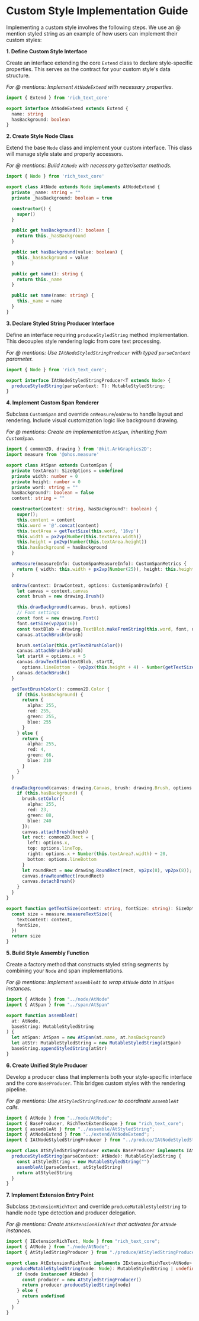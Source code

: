 Custom Style Implementation Guide
=============

Implementing a custom style involves the following steps. We use an @ mention styled string as an example of how users can implement their custom styles:

**1. Define Custom Style Interface**

Create an interface extending the core `Extend` class to declare style-specific properties. This serves as the contract for your custom style's data structure.

*For @ mentions: Implement `AtNodeExtend` with necessary properties.*

```typescript
import { Extend } from 'rich_text_core'

export interface AtNodeExtend extends Extend {
  name: string
  hasBackground: boolean
}
```

**2. Create Style Node Class**

Extend the base `Node` class and implement your custom interface. This class will manage style state and property accessors.

*For @ mentions: Build `AtNode` with necessary getter/setter methods.*

```typescript
import { Node } from 'rich_text_core'

export class AtNode extends Node implements AtNodeExtend {
  private _name: string = ""
  private _hasBackground: boolean = true

  constructor() {
    super()
  }

  public get hasBackground(): boolean {
    return this._hasBackground
  }

  public set hasBackground(value: boolean) {
    this._hasBackground = value
  }

  public get name(): string {
    return this._name
  }

  public set name(name: string) {
    this._name = name
  }
}
```

**3. Declare Styled String Producer Interface**

Define an interface requiring `produceStyledString` method implementation. This decouples style rendering logic from core text processing.

*For @ mentions: Use `IAtNodeStyledStringProducer` with typed `parseContext` parameter.*

```typescript
import { Node } from 'rich_text_core';

export interface IAtNodeStyledStringProducer<T extends Node> {
  produceStyledString(parseContext: T): MutableStyledString;
}
```

**4. Implement Custom Span Renderer**

Subclass `CustomSpan` and override `onMeasure`/`onDraw` to handle layout and rendering. Include visual customization logic like background drawing.

*For @ mentions: Create an implementation `AtSpan`, inheriting from `CustomSpan`.*

```typescript
import { common2D, drawing } from '@kit.ArkGraphics2D';
import measure from '@ohos.measure'

export class AtSpan extends CustomSpan {
  private textArea?: SizeOptions = undefined
  private width: number = 0
  private height: number = 0
  private word: string = ""
  hasBackground?: boolean = false
  content: string = ""

  constructor(content: string, hasBackground?: boolean) {
    super();
    this.content = content
    this.word = '@'.concat(content)
    this.textArea = getTextSize(this.word, '16vp')
    this.width = px2vp(Number(this.textArea.width))
    this.height = px2vp(Number(this.textArea.height))
    this.hasBackground = hasBackground
  }

  onMeasure(measureInfo: CustomSpanMeasureInfo): CustomSpanMetrics {
    return { width: this.width + px2vp(Number(25)), height: this.height + px2vp(Number(5)) }
  }

  onDraw(context: DrawContext, options: CustomSpanDrawInfo) {
    let canvas = context.canvas
    const brush = new drawing.Brush()

    this.drawBackground(canvas, brush, options)
    // Font settings
    const font = new drawing.Font()
    font.setSize(vp2px(16))
    const textBlob = drawing.TextBlob.makeFromString(this.word, font, drawing.TextEncoding.TEXT_ENCODING_UTF8)
    canvas.attachBrush(brush)

    brush.setColor(this.getTextBrushColor())
    canvas.attachBrush(brush)
    let startX = options.x + 5
    canvas.drawTextBlob(textBlob, startX,
      options.lineBottom - (vp2px(this.height + 4) - Number(getTextSize(this.word, '16vp').height)))
    canvas.detachBrush()
  }

  getTextBrushColor(): common2D.Color {
    if (this.hasBackground) {
      return {
        alpha: 255,
        red: 255,
        green: 255,
        blue: 255
      }
    } else {
      return {
        alpha: 255,
        red: 4,
        green: 66,
        blue: 210
      }
    }
  }

  drawBackground(canvas: drawing.Canvas, brush: drawing.Brush, options: CustomSpanDrawInfo) {
    if (this.hasBackground) {
      brush.setColor({
        alpha: 255,
        red: 23,
        green: 88,
        blue: 240
      });
      canvas.attachBrush(brush)
      let rect: common2D.Rect = {
        left: options.x,
        top: options.lineTop,
        right: options.x + Number(this.textArea?.width) + 20,
        bottom: options.lineBottom
      }
      let roundRect = new drawing.RoundRect(rect, vp2px(8), vp2px(8));
      canvas.drawRoundRect(roundRect)
      canvas.detachBrush()
    }
  }
}

export function getTextSize(content: string, fontSize: string): SizeOptions {
  const size = measure.measureTextSize({
    textContent: content,
    fontSize,
  })
  return size
}
```

**5. Build Style Assembly Function**

Create a factory method that constructs styled string segments by combining your `Node` and span implementations.

*For @ mentions: Implement `assembleAt` to wrap `AtNode` data in `AtSpan` instances.*

```typescript
import { AtNode } from "../node/AtNode"
import { AtSpan } from "../span/AtSpan"

export function assembleAt(
  at: AtNode,
  baseString: MutableStyledString
) {
  let atSpan: AtSpan = new AtSpan(at.name, at.hasBackground)
  let atStr: MutableStyledString = new MutableStyledString(atSpan)
  baseString.appendStyledString(atStr)
}
```

**6. Create Unified Style Producer**

Develop a producer class that implements both your style-specific interface and the core `BaseProducer`. This bridges custom styles with the rendering pipeline.

*For @ mentions: Use `AtStyledStringProducer` to coordinate `assembleAt` calls.*

```typescript
import { AtNode } from "../node/AtNode";
import { BaseProducer, RichTextExtendScope } from "rich_text_core";
import { assembleAt } from "../assemble/AtStyledString";
import { AtNodeExtend } from "../extend/AtNodeExtend";
import { IAtNodeStyledStringProducer } from "../produce/IAtNodeStyledStringProducer";

export class AtStyledStringProducer extends BaseProducer implements IAtNodeStyledStringProducer<AtNode>, RichTextExtendScope<AtNodeExtend> {
  produceStyledString(parseContext: AtNode): MutableStyledString {
    const atStyledString = new MutableStyledString("")
    assembleAt(parseContext, atStyledString)
    return atStyledString
  }
}
```

**7. Implement Extension Entry Point**

Subclass `IExtensionRichText` and override `produceMutableStyledString` to handle node type detection and producer delegation.

*For @ mentions: Create `AtExtensionRichText` that activates for `AtNode` instances.*

```typescript
import { IExtensionRichText, Node } from "rich_text_core";
import { AtNode } from "./node/AtNode";
import { AtStyledStringProducer } from "./produce/AtStyledStringProducer";

export class AtExtensionRichText implements IExtensionRichText<AtNode> {
  produceMutableStyledString(node: Node): MutableStyledString | undefined{
    if (node instanceof AtNode) {
      const producer = new AtStyledStringProducer()
      return producer.produceStyledString(node)
    } else {
      return undefined
    }
  }
}
```